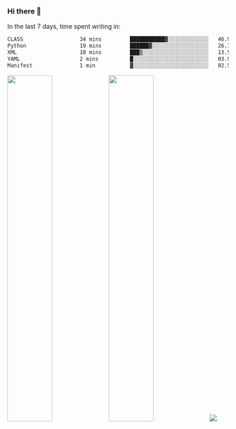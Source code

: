 ### Hi there 👋

In the last 7 days, time spent writing in:

<!--START_SECTION:waka-->

```txt
CLASS                  34 mins         ███████████▓░░░░░░░░░░░░░   46.93 %
Python                 19 mins         ██████▓░░░░░░░░░░░░░░░░░░   26.79 %
XML                    10 mins         ███▒░░░░░░░░░░░░░░░░░░░░░   13.56 %
YAML                   2 mins          █░░░░░░░░░░░░░░░░░░░░░░░░   03.94 %
Manifest               1 min           ▓░░░░░░░░░░░░░░░░░░░░░░░░   02.58 %
```

<!--END_SECTION:waka-->

<img src="https://wakatime.com/share/@jimtje/5d0c92de-08f8-4a72-8f2f-6a9693d1e318.svg" width=45% height=45%> <img src="https://wakatime.com/share/@jimtje/501498ae-bda5-4da7-a89d-b40bcdd5556d.svg" width=45% height=45%>
![](https://hit.yhype.me/github/profile?user_id=43537315)
